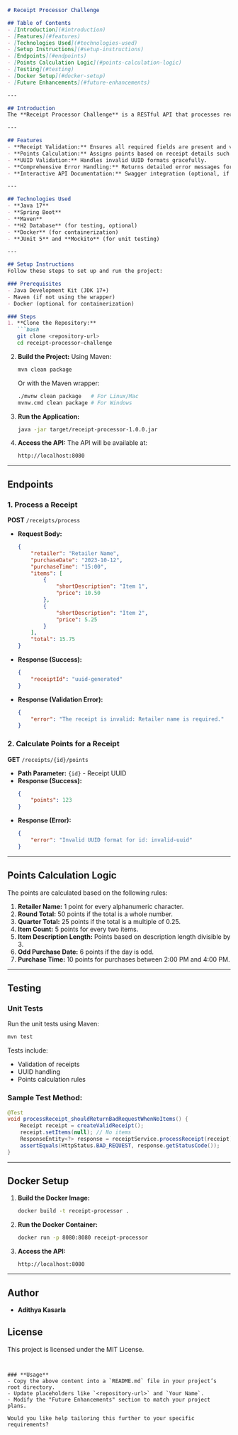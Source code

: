
```markdown
# Receipt Processor Challenge

## Table of Contents
- [Introduction](#introduction)
- [Features](#features)
- [Technologies Used](#technologies-used)
- [Setup Instructions](#setup-instructions)
- [Endpoints](#endpoints)
- [Points Calculation Logic](#points-calculation-logic)
- [Testing](#testing)
- [Docker Setup](#docker-setup)
- [Future Enhancements](#future-enhancements)

---

## Introduction
The **Receipt Processor Challenge** is a RESTful API that processes receipt data, validates it, and calculates points based on specific business rules. The project is designed using Spring Boot and follows industry best practices for clean code, validation, and exception handling.

---

## Features
- **Receipt Validation:** Ensures all required fields are present and valid.
- **Points Calculation:** Assigns points based on receipt details such as total amount, item descriptions, and purchase date.
- **UUID Validation:** Handles invalid UUID formats gracefully.
- **Comprehensive Error Handling:** Returns detailed error messages for invalid requests.
- **Interactive API Documentation:** Swagger integration (optional, if added).

---

## Technologies Used
- **Java 17**
- **Spring Boot**
- **Maven**
- **H2 Database** (for testing, optional)
- **Docker** (for containerization)
- **JUnit 5** and **Mockito** (for unit testing)

---

## Setup Instructions
Follow these steps to set up and run the project:

### Prerequisites
- Java Development Kit (JDK 17+)
- Maven (if not using the wrapper)
- Docker (optional for containerization)

### Steps
1. **Clone the Repository:**
   ```bash
   git clone <repository-url>
   cd receipt-processor-challenge
   ```

2. **Build the Project:**
   Using Maven:
   ```bash
   mvn clean package
   ```
   Or with the Maven wrapper:
   ```bash
   ./mvnw clean package   # For Linux/Mac
   mvnw.cmd clean package # For Windows
   ```

3. **Run the Application:**
   ```bash
   java -jar target/receipt-processor-1.0.0.jar
   ```

4. **Access the API:**
   The API will be available at:
   ```
   http://localhost:8080
   ```

---

## Endpoints

### 1. Process a Receipt
**POST** `/receipts/process`

- **Request Body:**
   ```json
   {
       "retailer": "Retailer Name",
       "purchaseDate": "2023-10-12",
       "purchaseTime": "15:00",
       "items": [
           {
               "shortDescription": "Item 1",
               "price": 10.50
           },
           {
               "shortDescription": "Item 2",
               "price": 5.25
           }
       ],
       "total": 15.75
   }
   ```
- **Response (Success):**
   ```json
   {
       "receiptId": "uuid-generated"
   }
   ```
- **Response (Validation Error):**
   ```json
   {
       "error": "The receipt is invalid: Retailer name is required."
   }
   ```

### 2. Calculate Points for a Receipt
**GET** `/receipts/{id}/points`

- **Path Parameter:** `{id}` - Receipt UUID
- **Response (Success):**
   ```json
   {
       "points": 123
   }
   ```
- **Response (Error):**
   ```json
   {
       "error": "Invalid UUID format for id: invalid-uuid"
   }
   ```

---

## Points Calculation Logic
The points are calculated based on the following rules:

1. **Retailer Name:** 1 point for every alphanumeric character.
2. **Round Total:** 50 points if the total is a whole number.
3. **Quarter Total:** 25 points if the total is a multiple of 0.25.
4. **Item Count:** 5 points for every two items.
5. **Item Description Length:** Points based on description length divisible by 3.
6. **Odd Purchase Date:** 6 points if the day is odd.
7. **Purchase Time:** 10 points for purchases between 2:00 PM and 4:00 PM.

---

## Testing
### Unit Tests
Run the unit tests using Maven:
```bash
mvn test
```
Tests include:
- Validation of receipts
- UUID handling
- Points calculation rules

### Sample Test Method:
```java
@Test
void processReceipt_shouldReturnBadRequestWhenNoItems() {
    Receipt receipt = createValidReceipt();
    receipt.setItems(null); // No items
    ResponseEntity<?> response = receiptService.processReceipt(receipt);
    assertEquals(HttpStatus.BAD_REQUEST, response.getStatusCode());
}
```

---

## Docker Setup
1. **Build the Docker Image:**
   ```bash
   docker build -t receipt-processor .
   ```

2. **Run the Docker Container:**
   ```bash
   docker run -p 8080:8080 receipt-processor
   ```

3. **Access the API:**
   ```
   http://localhost:8080
   ```

---

## Author
- **Adithya Kasarla**

## License
This project is licensed under the MIT License.
```


### **Usage**
- Copy the above content into a `README.md` file in your project’s root directory.
- Update placeholders like `<repository-url>` and `Your Name`.
- Modify the "Future Enhancements" section to match your project plans.

Would you like help tailoring this further to your specific requirements?
